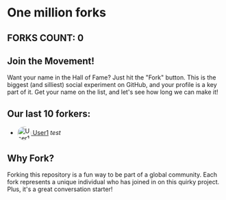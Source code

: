 # One million forks

## FORKS COUNT: 0

## Join the Movement!

Want your name in the Hall of Fame? Just hit the "Fork" button. This is the biggest (and silliest) social experiment on GitHub, and your profile is a key part of it. Get your name on the list, and let's see how long we can make it!

## Our last 10 forkers:

- <a href="https://github.com/User1"><img src="https://avatars.githubusercontent.com/u/123456?v=4" alt="User1" width="32" height="32" style="vertical-align:middle; border-radius:50%;"> User1</a> *test*
## Why Fork?
Forking this repository is a fun way to be part of a global community. Each fork represents a unique individual who has joined in on this quirky project. Plus, it's a great conversation starter!
